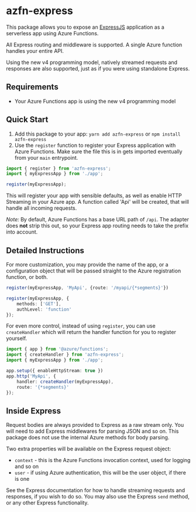 # azfn-express
This package allows you to expose an [ExpressJS](https://expressjs.com) application as a serverless app using Azure Functions.

All Express routing and middleware is supported. A single Azure function handles your entire API.

Using the new v4 programming model, natively streamed requests and responses are also supported, just as if you were using standalone Express.

## Requirements
* Your Azure Functions app is using the new v4 programming model

## Quick Start
1. Add this package to your app: 
`yarn add azfn-express` or `npm install azfn-express`
2. Use the `register` function to register your Express application with Azure Functions. Make sure the file this is in gets imported eventually from your `main` entrypoint.
```ts
import { register } from 'azfn-express';
import { myExpressApp } from './app';

register(myExpressApp);
```
This will register your app with sensible defaults, as well as enable HTTP Streaming in your Azure app. A function called 'Api' will be created, that will handle all incoming requests.

*Note:* By default, Azure Functions has a base URL path of `/api`. The adapter does **not** strip this out, so your Express app routing needs to take the prefix into account.

## Detailed Instructions
For more customization, you may provide the name of the app, or a configuration object that will be passed straight to the Azure registration function, or both.
```ts
register(myExpressApp, 'MyApi', {route: '/myapi/{*segments}'})
```
```ts
register(myExpressApp, {
    methods: ['GET'], 
    authLevel: 'function'
});
```
For even more control, instead of using `register`, you can use `createHandler` which will return the handler function for you to register yourself.
```ts
import { app } from '@azure/functions';
import { createHandler } from 'azfn-express';
import { myExpressApp } from './app';

app.setup({ enableHttpStream: true })
app.http('MyApi', {
    handler: createHandler(myExpressApp),
    route: '{*segments}'
});
```

## Inside Express
Request bodies are always provided to Express as a raw stream only. You will need to add Express middlewares for parsing JSON and so on. This package does not use the internal Azure methods for body parsing.

Two extra properties will be available on the Express request object:
* `context` - this is the Azure Functions invocation context, used for logging and so on
* `user` - if using Azure authentication, this will be the user object, if there is one

See the Express documentation for how to handle streaming requests and responses, if you wish to do so. You may also use the Express `send` method, or any other Express functionality.